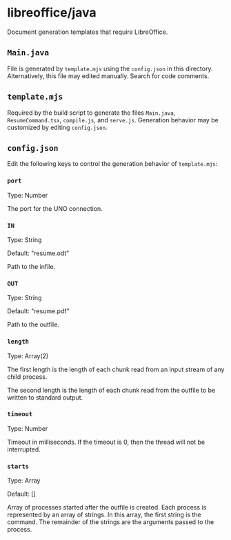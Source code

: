 # libreoffice/java

Document generation templates that require LibreOffice.

## `Main.java`

File is generated by `template.mjs` using the `config.json` in this directory. Alternatively, this file may edited manually. Search for code comments.

## `template.mjs`

Required by the build script to generate the files `Main.java`, `ResumeCommand.tsx`, `compile.js`, and `serve.js`. Generation behavior may be customized by editing `config.json`.

## `config.json`

Edit the following keys to control the generation behavior of `template.mjs`:

### `port`

Type: Number

The port for the UNO connection.

### `IN`

Type: String

Default: "resume.odt"

Path to the infile.

### `OUT`

Type: String

Default: "resume.pdf"

Path to the outfile.

### `length`

Type: Array(2)

The first length is the length of each chunk read from an input stream of any child process.

The second length is the length of each chunk read from the outfile to be written to standard output.

### `timeout`

Type: Number

Timeout in milliseconds. If the timeout is 0, then the thread will not be interrupted.

### `starts`

Type: Array

Default: []

Array of processes started after the outfile is created. Each process is represented by an array of strings. In this array, the first string is the command. The remainder of the strings are the arguments passed to the process.
